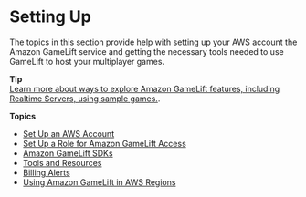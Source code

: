 # Setting Up<a name="setting-up-intro"></a>

The topics in this section provide help with setting up your AWS account the Amazon GameLift service and getting the necessary tools needed to use GameLift to host your multiplayer games\. 

**Tip**  
[Learn more about ways to explore Amazon GameLift features, including Realtime Servers, using sample games\.](gamelift-explore.md)\.

**Topics**
+ [Set Up an AWS Account](setting-up-aws-login.md)
+ [Set Up a Role for Amazon GameLift Access](setting-up-role.md)
+ [Amazon GameLift SDKs](gamelift-supported.md)
+ [Tools and Resources](gamelift-components.md)
+ [Billing Alerts](gamelift-billing-alerts.md)
+ [Using Amazon GameLift in AWS Regions](gamelift-regions.md)